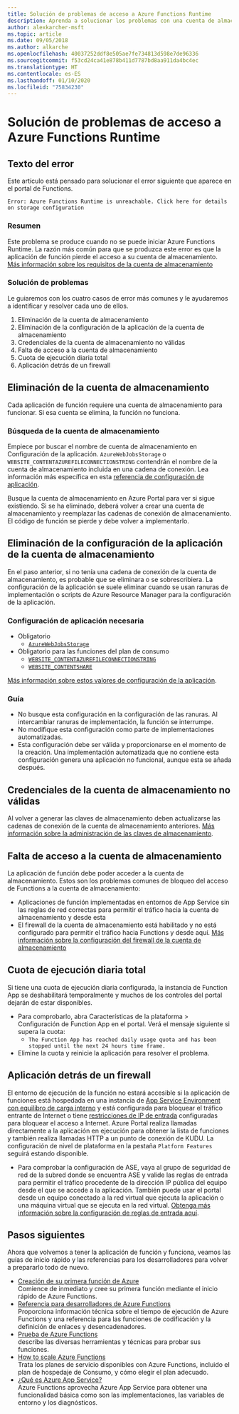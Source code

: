 ```yaml
---
title: Solución de problemas de acceso a Azure Functions Runtime
description: Aprenda a solucionar los problemas con una cuenta de almacenamiento no válida.
author: alexkarcher-msft
ms.topic: article
ms.date: 09/05/2018
ms.author: alkarche
ms.openlocfilehash: 40037252ddf8e505ae7fe734813d598e7de96336
ms.sourcegitcommit: f53cd24ca41e878b411d7787bd8aa911da4bc4ec
ms.translationtype: HT
ms.contentlocale: es-ES
ms.lasthandoff: 01/10/2020
ms.locfileid: "75834230"
---
```

# <a name="how-to-troubleshoot-functions-runtime-is-unreachable"></a>Solución de problemas de acceso a Azure Functions Runtime


## <a name="error-text"></a>Texto del error
Este artículo está pensado para solucionar el error siguiente que aparece en el portal de Functions.

`Error: Azure Functions Runtime is unreachable. Click here for details on storage configuration`

### <a name="summary"></a>Resumen
Este problema se produce cuando no se puede iniciar Azure Functions Runtime. La razón más común para que se produzca este error es que la aplicación de función pierde el acceso a su cuenta de almacenamiento. [Más información sobre los requisitos de la cuenta de almacenamiento](https://docs.microsoft.com/azure/azure-functions/functions-create-function-app-portal#storage-account-requirements)

### <a name="troubleshooting"></a>Solución de problemas
Le guiaremos con los cuatro casos de error más comunes y le ayudaremos a identificar y resolver cada uno de ellos.

1. Eliminación de la cuenta de almacenamiento
1. Eliminación de la configuración de la aplicación de la cuenta de almacenamiento
1. Credenciales de la cuenta de almacenamiento no válidas
1. Falta de acceso a la cuenta de almacenamiento
1. Cuota de ejecución diaria total
1. Aplicación detrás de un firewall


## <a name="storage-account-deleted"></a>Eliminación de la cuenta de almacenamiento

Cada aplicación de función requiere una cuenta de almacenamiento para funcionar. Si esa cuenta se elimina, la función no funciona.

### <a name="how-to-find-your-storage-account"></a>Búsqueda de la cuenta de almacenamiento

Empiece por buscar el nombre de cuenta de almacenamiento en Configuración de la aplicación. `AzureWebJobsStorage` o `WEBSITE_CONTENTAZUREFILECONNECTIONSTRING` contendrán el nombre de la cuenta de almacenamiento incluida en una cadena de conexión. Lea información más específica en esta [referencia de configuración de aplicación](https://docs.microsoft.com/azure/azure-functions/functions-app-settings#azurewebjobsstorage).

Busque la cuenta de almacenamiento en Azure Portal para ver si sigue existiendo. Si se ha eliminado, deberá volver a crear una cuenta de almacenamiento y reemplazar las cadenas de conexión de almacenamiento. El código de función se pierde y debe volver a implementarlo.

## <a name="storage-account-application-settings-deleted"></a>Eliminación de la configuración de la aplicación de la cuenta de almacenamiento

En el paso anterior, si no tenía una cadena de conexión de la cuenta de almacenamiento, es probable que se eliminara o se sobrescribiera. La configuración de la aplicación se suele eliminar cuando se usan ranuras de implementación o scripts de Azure Resource Manager para la configuración de la aplicación.

### <a name="required-application-settings"></a>Configuración de aplicación necesaria

* Obligatorio
    * [`AzureWebJobsStorage`](https://docs.microsoft.com/azure/azure-functions/functions-app-settings#azurewebjobsstorage)
* Obligatorio para las funciones del plan de consumo
    * [`WEBSITE_CONTENTAZUREFILECONNECTIONSTRING`](https://docs.microsoft.com/azure/azure-functions/functions-app-settings)
    * [`WEBSITE_CONTENTSHARE`](https://docs.microsoft.com/azure/azure-functions/functions-app-settings)

[Más información sobre estos valores de configuración de la aplicación](https://docs.microsoft.com/azure/azure-functions/functions-app-settings).

### <a name="guidance"></a>Guía

* No busque esta configuración en la configuración de las ranuras. Al intercambiar ranuras de implementación, la función se interrumpe.
* No modifique esta configuración como parte de implementaciones automatizadas.
* Esta configuración debe ser válida y proporcionarse en el momento de la creación. Una implementación automatizada que no contiene esta configuración genera una aplicación no funcional, aunque esta se añada después.

## <a name="storage-account-credentials-invalid"></a>Credenciales de la cuenta de almacenamiento no válidas

Al volver a generar las claves de almacenamiento deben actualizarse las cadenas de conexión de la cuenta de almacenamiento anteriores. [Más información sobre la administración de las claves de almacenamiento](https://docs.microsoft.com/azure/storage/common/storage-create-storage-account).

## <a name="storage-account-inaccessible"></a>Falta de acceso a la cuenta de almacenamiento

La aplicación de función debe poder acceder a la cuenta de almacenamiento. Estos son los problemas comunes de bloqueo del acceso de Functions a la cuenta de almacenamiento:

* Aplicaciones de función implementadas en entornos de App Service sin las reglas de red correctas para permitir el tráfico hacia la cuenta de almacenamiento y desde esta
* El firewall de la cuenta de almacenamiento está habilitado y no está configurado para permitir el tráfico hacia Functions y desde aquí. [Más información sobre la configuración del firewall de la cuenta de almacenamiento](https://docs.microsoft.com/azure/storage/common/storage-network-security?toc=%2fazure%2fstorage%2ffiles%2ftoc.json)

## <a name="daily-execution-quota-full"></a>Cuota de ejecución diaria total

Si tiene una cuota de ejecución diaria configurada, la instancia de Function App se deshabilitará temporalmente y muchos de los controles del portal dejarán de estar disponibles. 

* Para comprobarlo, abra Características de la plataforma > Configuración de Function App en el portal. Verá el mensaje siguiente si supera la cuota:
    * `The Function App has reached daily usage quota and has been stopped until the next 24 hours time frame.`
* Elimine la cuota y reinicie la aplicación para resolver el problema.

## <a name="app-is-behind-a-firewall"></a>Aplicación detrás de un firewall

El entorno de ejecución de la función no estará accesible si la aplicación de funciones está hospedada en una instancia de [App Service Environment con equilibro de carga interno](../app-service/environment/create-ilb-ase.md) y está configurada para bloquear el tráfico entrante de Internet o tiene [restricciones de IP de entrada](functions-networking-options.md#inbound-ip-restrictions) configuradas para bloquear el acceso a Internet. Azure Portal realiza llamadas directamente a la aplicación en ejecución para obtener la lista de funciones y también realiza llamadas HTTP a un punto de conexión de KUDU. La configuración de nivel de plataforma en la pestaña `Platform Features` seguirá estando disponible.

* Para comprobar la configuración de ASE, vaya al grupo de seguridad de red de la subred donde se encuentra ASE y valide las reglas de entrada para permitir el tráfico procedente de la dirección IP pública del equipo desde el que se accede a la aplicación. También puede usar el portal desde un equipo conectado a la red virtual que ejecuta la aplicación o una máquina virtual que se ejecuta en la red virtual. [Obtenga más información sobre la configuración de reglas de entrada aquí](https://docs.microsoft.com/azure/app-service/environment/network-info#network-security-groups).

## <a name="next-steps"></a>Pasos siguientes

Ahora que volvemos a tener la aplicación de función y funciona, veamos las guías de inicio rápido y las referencias para los desarrolladores para volver a prepararlo todo de nuevo.

* [Creación de su primera función de Azure](functions-create-first-azure-function.md)  
  Comience de inmediato y cree su primera función mediante el inicio rápido de Azure Functions. 
* [Referencia para desarrolladores de Azure Functions](functions-reference.md)  
  Proporciona información técnica sobre el tiempo de ejecución de Azure Functions y una referencia para las funciones de codificación y la definición de enlaces y desencadenadores.
* [Prueba de Azure Functions](functions-test-a-function.md)  
  describe las diversas herramientas y técnicas para probar sus funciones.
* [How to scale Azure Functions](functions-scale.md)  
  Trata los planes de servicio disponibles con Azure Functions, incluido el plan de hospedaje de Consumo, y cómo elegir el plan adecuado. 
* [¿Qué es Azure App Service?](../app-service/overview.md)  
  Azure Functions aprovecha Azure App Service para obtener una funcionalidad básica como son las implementaciones, las variables de entorno y los diagnósticos. 
